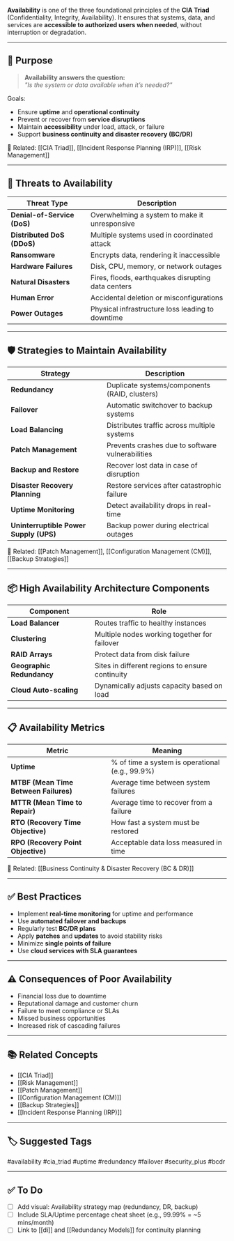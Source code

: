 **Availability** is one of the three foundational principles of the **CIA Triad** (Confidentiality, Integrity, Availability). It ensures that systems, data, and services are **accessible to authorized users when needed**, without interruption or degradation.

---

## 🎯 Purpose

> **Availability answers the question:**  
> _"Is the system or data available when it’s needed?"_

Goals:
- Ensure **uptime** and **operational continuity**
- Prevent or recover from **service disruptions**
- Maintain **accessibility** under load, attack, or failure
- Support **business continuity and disaster recovery (BC/DR)**

📎 Related: [[CIA Triad]], [[Incident Response Planning (IRP)]], [[Risk Management]]

---

## 🧱 Threats to Availability

| Threat Type             | Description                                              |
|--------------------------|----------------------------------------------------------|
| **Denial-of-Service (DoS)** | Overwhelming a system to make it unresponsive       |
| **Distributed DoS (DDoS)**  | Multiple systems used in coordinated attack         |
| **Ransomware**             | Encrypts data, rendering it inaccessible               |
| **Hardware Failures**      | Disk, CPU, memory, or network outages                  |
| **Natural Disasters**      | Fires, floods, earthquakes disrupting data centers     |
| **Human Error**            | Accidental deletion or misconfigurations               |
| **Power Outages**          | Physical infrastructure loss leading to downtime       |

---

## 🛡 Strategies to Maintain Availability

| Strategy                      | Description                                          |
|-------------------------------|------------------------------------------------------|
| **Redundancy**                | Duplicate systems/components (RAID, clusters)        |
| **Failover**                  | Automatic switchover to backup systems               |
| **Load Balancing**            | Distributes traffic across multiple systems          |
| **Patch Management**          | Prevents crashes due to software vulnerabilities     |
| **Backup and Restore**        | Recover lost data in case of disruption              |
| **Disaster Recovery Planning**| Restore services after catastrophic failure          |
| **Uptime Monitoring**         | Detect availability drops in real-time               |
| **Uninterruptible Power Supply (UPS)** | Backup power during electrical outages    |

📎 Related: [[Patch Management]], [[Configuration Management (CM)]], [[Backup Strategies]]

---

## 📦 High Availability Architecture Components

| Component              | Role                                                   |
|------------------------|--------------------------------------------------------|
| **Load Balancer**       | Routes traffic to healthy instances                   |
| **Clustering**          | Multiple nodes working together for failover          |
| **RAID Arrays**         | Protect data from disk failure                        |
| **Geographic Redundancy** | Sites in different regions to ensure continuity    |
| **Cloud Auto-scaling**  | Dynamically adjusts capacity based on load            |

---

## 📋 Availability Metrics

| Metric                  | Meaning                                               |
|--------------------------|-------------------------------------------------------|
| **Uptime**               | % of time a system is operational (e.g., 99.9%)       |
| **MTBF (Mean Time Between Failures)** | Average time between system failures     |
| **MTTR (Mean Time to Repair)**        | Average time to recover from a failure   |
| **RTO (Recovery Time Objective)**     | How fast a system must be restored       |
| **RPO (Recovery Point Objective)**    | Acceptable data loss measured in time    |

📎 Related: [[Business Continuity & Disaster Recovery (BC & DR)]]

---

## ✅ Best Practices

- Implement **real-time monitoring** for uptime and performance
- Use **automated failover and backups**
- Regularly test **BC/DR plans**
- Apply **patches** and **updates** to avoid stability risks
- Minimize **single points of failure**
- Use **cloud services with SLA guarantees**

---

## ⚠️ Consequences of Poor Availability

- Financial loss due to downtime
- Reputational damage and customer churn
- Failure to meet compliance or SLAs
- Missed business opportunities
- Increased risk of cascading failures

---

## 📚 Related Concepts

- [[CIA Triad]]
- [[Risk Management]]
- [[Patch Management]]
- [[Configuration Management (CM)]]
- [[Backup Strategies]]
- [[Incident Response Planning (IRP)]]

---

## 🏷 Suggested Tags

#availability #cia_triad #uptime #redundancy #failover #security_plus #bcdr

---

## ✅ To Do

- [ ] Add visual: Availability strategy map (redundancy, DR, backup)
- [ ] Include SLA/Uptime percentage cheat sheet (e.g., 99.99% = ~5 mins/month)
- [ ] Link to [[di]] and [[Redundancy Models]] for continuity planning
